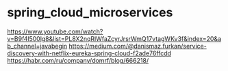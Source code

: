 # spring_cloud_microservices
https://www.youtube.com/watch?v=B9f4l500lg8&list=PL8X2nqRlWfaZcyrJrsrWmQ17vtagWKv3f&index=20&ab_channel=javabegin
https://medium.com/@danismaz.furkan/service-discovery-with-netflix-eureka-spring-cloud-f2ade76ffcdd
https://habr.com/ru/company/domrf/blog/666218/
